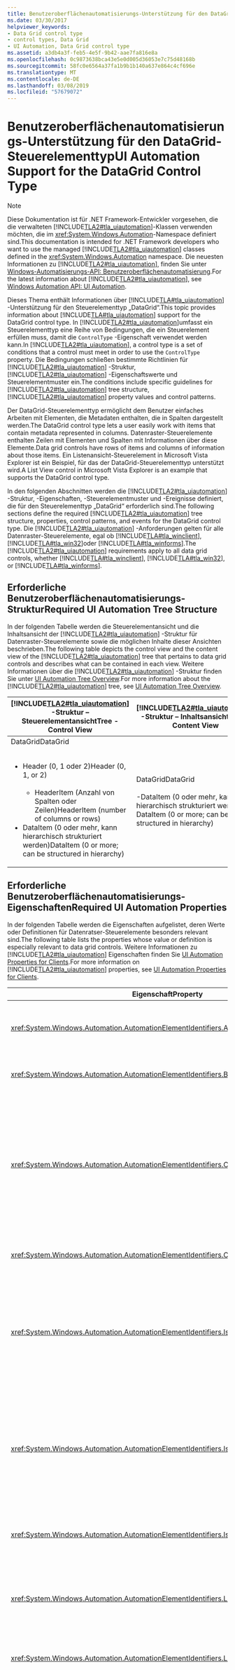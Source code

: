 ```yaml
---
title: Benutzeroberflächenautomatisierungs-Unterstützung für den DataGrid-Steuerelementtyp
ms.date: 03/30/2017
helpviewer_keywords:
- Data Grid control type
- control types, Data Grid
- UI Automation, Data Grid control type
ms.assetid: a3db4a3f-feb5-4e5f-9b42-aae7fa816e8a
ms.openlocfilehash: 0c9873638bca43e5e0d005d36053e7c75d48168b
ms.sourcegitcommit: 58fc0e6564a37fa1b9b1b140a637e864c4cf696e
ms.translationtype: MT
ms.contentlocale: de-DE
ms.lasthandoff: 03/08/2019
ms.locfileid: "57679072"
---
```

# <a name="ui-automation-support-for-the-datagrid-control-type"></a><span data-ttu-id="9b377-102">Benutzeroberflächenautomatisierungs-Unterstützung für den DataGrid-Steuerelementtyp</span><span class="sxs-lookup"><span data-stu-id="9b377-102">UI Automation Support for the DataGrid Control Type</span></span>
> [!NOTE]
>  <span data-ttu-id="9b377-103">Diese Dokumentation ist für .NET Framework-Entwickler vorgesehen, die die verwalteten [!INCLUDE[TLA2#tla_uiautomation](../../../includes/tla2sharptla-uiautomation-md.md)]-Klassen verwenden möchten, die im <xref:System.Windows.Automation>-Namespace definiert sind.</span><span class="sxs-lookup"><span data-stu-id="9b377-103">This documentation is intended for .NET Framework developers who want to use the managed [!INCLUDE[TLA2#tla_uiautomation](../../../includes/tla2sharptla-uiautomation-md.md)] classes defined in the <xref:System.Windows.Automation> namespace.</span></span> <span data-ttu-id="9b377-104">Die neuesten Informationen zu [!INCLUDE[TLA2#tla_uiautomation](../../../includes/tla2sharptla-uiautomation-md.md)], finden Sie unter [Windows-Automatisierungs-API: Benutzeroberflächenautomatisierung](https://go.microsoft.com/fwlink/?LinkID=156746).</span><span class="sxs-lookup"><span data-stu-id="9b377-104">For the latest information about [!INCLUDE[TLA2#tla_uiautomation](../../../includes/tla2sharptla-uiautomation-md.md)], see [Windows Automation API: UI Automation](https://go.microsoft.com/fwlink/?LinkID=156746).</span></span>  
  
 <span data-ttu-id="9b377-105">Dieses Thema enthält Informationen über [!INCLUDE[TLA#tla_uiautomation](../../../includes/tlasharptla-uiautomation-md.md)] -Unterstützung für den Steuerelementtyp „DataGrid“.</span><span class="sxs-lookup"><span data-stu-id="9b377-105">This topic provides information about [!INCLUDE[TLA#tla_uiautomation](../../../includes/tlasharptla-uiautomation-md.md)] support for the DataGrid control type.</span></span> <span data-ttu-id="9b377-106">In [!INCLUDE[TLA2#tla_uiautomation](../../../includes/tla2sharptla-uiautomation-md.md)]umfasst ein Steuerelementtyp eine Reihe von Bedingungen, die ein Steuerelement erfüllen muss, damit die `ControlType` -Eigenschaft verwendet werden kann.</span><span class="sxs-lookup"><span data-stu-id="9b377-106">In [!INCLUDE[TLA2#tla_uiautomation](../../../includes/tla2sharptla-uiautomation-md.md)], a control type is a set of conditions that a control must meet in order to use the `ControlType` property.</span></span> <span data-ttu-id="9b377-107">Die Bedingungen schließen bestimmte Richtlinien für [!INCLUDE[TLA2#tla_uiautomation](../../../includes/tla2sharptla-uiautomation-md.md)] -Struktur, [!INCLUDE[TLA2#tla_uiautomation](../../../includes/tla2sharptla-uiautomation-md.md)] -Eigenschaftswerte und Steuerelementmuster ein.</span><span class="sxs-lookup"><span data-stu-id="9b377-107">The conditions include specific guidelines for [!INCLUDE[TLA2#tla_uiautomation](../../../includes/tla2sharptla-uiautomation-md.md)] tree structure, [!INCLUDE[TLA2#tla_uiautomation](../../../includes/tla2sharptla-uiautomation-md.md)] property values and control patterns.</span></span>  
  
 <span data-ttu-id="9b377-108">Der DataGrid-Steuerelementtyp ermöglicht dem Benutzer einfaches Arbeiten mit Elementen, die Metadaten enthalten, die in Spalten dargestellt werden.</span><span class="sxs-lookup"><span data-stu-id="9b377-108">The DataGrid control type lets a user easily work with items that contain metadata represented in columns.</span></span> <span data-ttu-id="9b377-109">Datenraster-Steuerelemente enthalten Zeilen mit Elementen und Spalten mit Informationen über diese Elemente.</span><span class="sxs-lookup"><span data-stu-id="9b377-109">Data grid controls have rows of items and columns of information about those items.</span></span> <span data-ttu-id="9b377-110">Ein Listenansicht-Steuerelement in Microsoft Vista Explorer ist ein Beispiel, für das der DataGrid-Steuerelementtyp unterstützt wird.</span><span class="sxs-lookup"><span data-stu-id="9b377-110">A List View control in Microsoft Vista Explorer is an example that supports the DataGrid control type.</span></span>  
  
 <span data-ttu-id="9b377-111">In den folgenden Abschnitten werden die [!INCLUDE[TLA2#tla_uiautomation](../../../includes/tla2sharptla-uiautomation-md.md)] -Struktur, -Eigenschaften, -Steuerelementmuster und -Ereignisse definiert, die für den Steuerelementtyp „DataGrid“ erforderlich sind.</span><span class="sxs-lookup"><span data-stu-id="9b377-111">The following sections define the required [!INCLUDE[TLA2#tla_uiautomation](../../../includes/tla2sharptla-uiautomation-md.md)] tree structure, properties, control patterns, and events for the DataGrid control type.</span></span> <span data-ttu-id="9b377-112">Die [!INCLUDE[TLA2#tla_uiautomation](../../../includes/tla2sharptla-uiautomation-md.md)] -Anforderungen gelten für alle Datenraster-Steuerelemente, egal ob [!INCLUDE[TLA#tla_winclient](../../../includes/tlasharptla-winclient-md.md)], [!INCLUDE[TLA#tla_win32](../../../includes/tlasharptla-win32-md.md)]oder [!INCLUDE[TLA#tla_winforms](../../../includes/tlasharptla-winforms-md.md)].</span><span class="sxs-lookup"><span data-stu-id="9b377-112">The [!INCLUDE[TLA2#tla_uiautomation](../../../includes/tla2sharptla-uiautomation-md.md)] requirements apply to all data grid controls, whether [!INCLUDE[TLA#tla_winclient](../../../includes/tlasharptla-winclient-md.md)], [!INCLUDE[TLA#tla_win32](../../../includes/tlasharptla-win32-md.md)], or [!INCLUDE[TLA#tla_winforms](../../../includes/tlasharptla-winforms-md.md)].</span></span>  
  
<a name="Required_UI_Automation_Tree_Structure"></a>   
## <a name="required-ui-automation-tree-structure"></a><span data-ttu-id="9b377-113">Erforderliche Benutzeroberflächenautomatisierungs-Struktur</span><span class="sxs-lookup"><span data-stu-id="9b377-113">Required UI Automation Tree Structure</span></span>  
 <span data-ttu-id="9b377-114">In der folgenden Tabelle werden die Steuerelementansicht und die Inhaltsansicht der [!INCLUDE[TLA2#tla_uiautomation](../../../includes/tla2sharptla-uiautomation-md.md)] -Struktur für Datenraster-Steuerelemente sowie die möglichen Inhalte dieser Ansichten beschrieben.</span><span class="sxs-lookup"><span data-stu-id="9b377-114">The following table depicts the control view and the content view of the [!INCLUDE[TLA2#tla_uiautomation](../../../includes/tla2sharptla-uiautomation-md.md)] tree that pertains to data grid controls and describes what can be contained in each view.</span></span> <span data-ttu-id="9b377-115">Weitere Informationen über die [!INCLUDE[TLA2#tla_uiautomation](../../../includes/tla2sharptla-uiautomation-md.md)] -Struktur finden Sie unter [UI Automation Tree Overview](../../../docs/framework/ui-automation/ui-automation-tree-overview.md).</span><span class="sxs-lookup"><span data-stu-id="9b377-115">For more information about the [!INCLUDE[TLA2#tla_uiautomation](../../../includes/tla2sharptla-uiautomation-md.md)] tree, see [UI Automation Tree Overview](../../../docs/framework/ui-automation/ui-automation-tree-overview.md).</span></span>  
  
|[!INCLUDE[TLA2#tla_uiautomation](../../../includes/tla2sharptla-uiautomation-md.md)] <span data-ttu-id="9b377-116">-Struktur – Steuerelementansicht</span><span class="sxs-lookup"><span data-stu-id="9b377-116">Tree - Control View</span></span>|[!INCLUDE[TLA2#tla_uiautomation](../../../includes/tla2sharptla-uiautomation-md.md)] <span data-ttu-id="9b377-117">-Struktur – Inhaltsansicht</span><span class="sxs-lookup"><span data-stu-id="9b377-117">Tree - Content View</span></span>|  
|------------------------------------------------------------------------------------------------|------------------------------------------------------------------------------------------------|  
|<span data-ttu-id="9b377-118">DataGrid</span><span class="sxs-lookup"><span data-stu-id="9b377-118">DataGrid</span></span><br /><br /> <ul><li><span data-ttu-id="9b377-119">Header (0, 1 oder 2)</span><span class="sxs-lookup"><span data-stu-id="9b377-119">Header (0, 1, or 2)</span></span><br /><br /> <ul><li><span data-ttu-id="9b377-120">HeaderItem (Anzahl von Spalten oder Zeilen)</span><span class="sxs-lookup"><span data-stu-id="9b377-120">HeaderItem (number of columns or rows)</span></span></li></ul></li><li><span data-ttu-id="9b377-121">DataItem (0 oder mehr, kann hierarchisch strukturiert werden)</span><span class="sxs-lookup"><span data-stu-id="9b377-121">DataItem (0 or more; can be structured in hierarchy)</span></span></li></ul>|<span data-ttu-id="9b377-122">DataGrid</span><span class="sxs-lookup"><span data-stu-id="9b377-122">DataGrid</span></span><br /><br /> <span data-ttu-id="9b377-123">-DataItem (0 oder mehr, kann hierarchisch strukturiert werden)</span><span class="sxs-lookup"><span data-stu-id="9b377-123">-   DataItem (0 or more; can be structured in hierarchy)</span></span>|  
  
<a name="Required_UI_Automation_Properties"></a>   
## <a name="required-ui-automation-properties"></a><span data-ttu-id="9b377-124">Erforderliche Benutzeroberflächenautomatisierungs-Eigenschaften</span><span class="sxs-lookup"><span data-stu-id="9b377-124">Required UI Automation Properties</span></span>  
 <span data-ttu-id="9b377-125">In der folgenden Tabelle werden die Eigenschaften aufgelistet, deren Werte oder Definitionen für Datenratser-Steuerelemente besonders relevant sind.</span><span class="sxs-lookup"><span data-stu-id="9b377-125">The following table lists the properties whose value or definition is especially relevant to data grid controls.</span></span> <span data-ttu-id="9b377-126">Weitere Informationen zu [!INCLUDE[TLA2#tla_uiautomation](../../../includes/tla2sharptla-uiautomation-md.md)] Eigenschaften finden Sie [UI Automation Properties for Clients](../../../docs/framework/ui-automation/ui-automation-properties-for-clients.md).</span><span class="sxs-lookup"><span data-stu-id="9b377-126">For more information on [!INCLUDE[TLA2#tla_uiautomation](../../../includes/tla2sharptla-uiautomation-md.md)] properties, see [UI Automation Properties for Clients](../../../docs/framework/ui-automation/ui-automation-properties-for-clients.md).</span></span>  
  
|<span data-ttu-id="9b377-127">Eigenschaft</span><span class="sxs-lookup"><span data-stu-id="9b377-127">Property</span></span>|<span data-ttu-id="9b377-128">Wert</span><span class="sxs-lookup"><span data-stu-id="9b377-128">Value</span></span>|<span data-ttu-id="9b377-129">Hinweise</span><span class="sxs-lookup"><span data-stu-id="9b377-129">Notes</span></span>|  
|--------------|-----------|-----------|  
|<xref:System.Windows.Automation.AutomationElementIdentifiers.AutomationIdProperty>|<span data-ttu-id="9b377-130">Siehe Hinweise.</span><span class="sxs-lookup"><span data-stu-id="9b377-130">See notes.</span></span>|<span data-ttu-id="9b377-131">Der Wert dieser Eigenschaft muss für alle Steuerelemente in einer Anwendung eindeutig sein.</span><span class="sxs-lookup"><span data-stu-id="9b377-131">The value of this property needs to be unique across all controls in an application.</span></span>|  
|<xref:System.Windows.Automation.AutomationElementIdentifiers.BoundingRectangleProperty>|<span data-ttu-id="9b377-132">Siehe Hinweise.</span><span class="sxs-lookup"><span data-stu-id="9b377-132">See notes.</span></span>|<span data-ttu-id="9b377-133">Das äußere Rechteck, das das gesamte Steuerelement enthält.</span><span class="sxs-lookup"><span data-stu-id="9b377-133">The outermost rectangle that contains the whole control.</span></span>|  
|<xref:System.Windows.Automation.AutomationElementIdentifiers.ClickablePointProperty>|<span data-ttu-id="9b377-134">Siehe Hinweise.</span><span class="sxs-lookup"><span data-stu-id="9b377-134">See notes.</span></span>|<span data-ttu-id="9b377-135">Unterstützt, wenn es ein umschließendes Rechteck gibt.</span><span class="sxs-lookup"><span data-stu-id="9b377-135">Supported if there is a bounding rectangle.</span></span> <span data-ttu-id="9b377-136">Wenn nicht auf jeden Punkt innerhalb des umschließenden Rechtecks geklickt werden kann, und Sie spezielle Treffertests ausführen, setzen Sie die Eigenschaft außer Kraft, und stellen Sie dann einen klickbaren Punkt bereit.</span><span class="sxs-lookup"><span data-stu-id="9b377-136">If not every point within the bounding rectangle is clickable, and you perform specialized hit testing, then override and provide a clickable point.</span></span>|  
|<xref:System.Windows.Automation.AutomationElementIdentifiers.ControlTypeProperty>|<span data-ttu-id="9b377-137">DataGrid</span><span class="sxs-lookup"><span data-stu-id="9b377-137">DataGrid</span></span>|<span data-ttu-id="9b377-138">Dieser Wert ist für alle Benutzeroberflächenframeworks gleich.</span><span class="sxs-lookup"><span data-stu-id="9b377-138">This value is the same for all UI frameworks.</span></span>|  
|<xref:System.Windows.Automation.AutomationElementIdentifiers.IsContentElementProperty>|<span data-ttu-id="9b377-139">True</span><span class="sxs-lookup"><span data-stu-id="9b377-139">True</span></span>|<span data-ttu-id="9b377-140">Diese Eigenschaft muss immer den Wert „True“ haben.</span><span class="sxs-lookup"><span data-stu-id="9b377-140">The value of this property must always be True.</span></span> <span data-ttu-id="9b377-141">Dies bedeutet, dass das Datenraster-Steuerelement immer in der Inhaltsansicht der [!INCLUDE[TLA2#tla_uiautomation](../../../includes/tla2sharptla-uiautomation-md.md)] Struktur enthalten sein muss.</span><span class="sxs-lookup"><span data-stu-id="9b377-141">This means that the data grid control must always be in the content view of the [!INCLUDE[TLA2#tla_uiautomation](../../../includes/tla2sharptla-uiautomation-md.md)] tree.</span></span>|  
|<xref:System.Windows.Automation.AutomationElementIdentifiers.IsControlElementProperty>|<span data-ttu-id="9b377-142">True</span><span class="sxs-lookup"><span data-stu-id="9b377-142">True</span></span>|<span data-ttu-id="9b377-143">Diese Eigenschaft muss immer den Wert „True“ haben.</span><span class="sxs-lookup"><span data-stu-id="9b377-143">The value of this property must always be True.</span></span> <span data-ttu-id="9b377-144">Dies bedeutet, dass das Datenraster-Steuerelement immer in der Steuerelementansicht der [!INCLUDE[TLA2#tla_uiautomation](../../../includes/tla2sharptla-uiautomation-md.md)] Struktur enthalten sein muss.</span><span class="sxs-lookup"><span data-stu-id="9b377-144">This means that the data grid control must always be in the control view of the [!INCLUDE[TLA2#tla_uiautomation](../../../includes/tla2sharptla-uiautomation-md.md)] tree.</span></span>|  
|<xref:System.Windows.Automation.AutomationElementIdentifiers.IsKeyboardFocusableProperty>|<span data-ttu-id="9b377-145">Siehe Hinweise.</span><span class="sxs-lookup"><span data-stu-id="9b377-145">See notes.</span></span>|<span data-ttu-id="9b377-146">Wenn das Steuerelement den Tastaturfokus erhalten kann, muss es diese Eigenschaft unterstützen.</span><span class="sxs-lookup"><span data-stu-id="9b377-146">If the control can receive keyboard focus, it must support this property.</span></span>|  
|<xref:System.Windows.Automation.AutomationElementIdentifiers.LabeledByProperty>|<span data-ttu-id="9b377-147">Siehe Hinweise.</span><span class="sxs-lookup"><span data-stu-id="9b377-147">See notes.</span></span>|<span data-ttu-id="9b377-148">Wenn eine statische Textbezeichnung vorhanden ist, muss diese Eigenschaft einen Verweis auf das entsprechende Steuerelement verfügbar machen.</span><span class="sxs-lookup"><span data-stu-id="9b377-148">If there is a static text label then this property must expose a reference to that control.</span></span>|  
|<xref:System.Windows.Automation.AutomationElementIdentifiers.LocalizedControlTypeProperty>|<span data-ttu-id="9b377-149">„Datenraster“</span><span class="sxs-lookup"><span data-stu-id="9b377-149">"data grid"</span></span>|<span data-ttu-id="9b377-150">Lokalisierte Zeichenfolge für den Steuerelementtyp „DataGrid“.</span><span class="sxs-lookup"><span data-stu-id="9b377-150">Localized string corresponding to the DataGrid control type.</span></span>|  
|<xref:System.Windows.Automation.AutomationElementIdentifiers.NameProperty>|<span data-ttu-id="9b377-151">Siehe Hinweise.</span><span class="sxs-lookup"><span data-stu-id="9b377-151">See notes.</span></span>|<span data-ttu-id="9b377-152">Das Datenraster-Steuerelement ruft in der Regel den Wert für seine `Name` -Eigenschaft aus einer statischen Textbezeichnung ab.</span><span class="sxs-lookup"><span data-stu-id="9b377-152">The data grid control typically gets the value for its `Name` property from a static text label.</span></span> <span data-ttu-id="9b377-153">Ist keine statische Textbezeichnung vorhanden, muss ein Anwendungsentwickler einen Wert für die `Name` -Eigenschaft zuweisen.</span><span class="sxs-lookup"><span data-stu-id="9b377-153">If there is not a static text label an application developer must assign a value to for the `Name` property.</span></span> <span data-ttu-id="9b377-154">Der Wert der `Name` -Eigenschaft darf nie der Textinhalt des Bearbeitungssteuerelements sein.</span><span class="sxs-lookup"><span data-stu-id="9b377-154">The value of the `Name` property must never be the textual contents of the edit control.</span></span>|  
  
<a name="Required_UI_Automation_Control_Patterns"></a>   
## <a name="required-ui-automation-control-patterns"></a><span data-ttu-id="9b377-155">Erforderliche Benutzeroberflächenautomatisierungs-Steuerelementmuster</span><span class="sxs-lookup"><span data-stu-id="9b377-155">Required UI Automation Control Patterns</span></span>  
 <span data-ttu-id="9b377-156">In der folgenden Tabelle werden die Steuerelementmuster aufgelistet, die von allen Datenraster-Steuerelementen unterstützt werden müssen.</span><span class="sxs-lookup"><span data-stu-id="9b377-156">The following table lists the control patterns required to be supported by all data grid controls.</span></span> <span data-ttu-id="9b377-157">Weitere Informationen zu Steuerelementmustern finden Sie unter [UI Automation Control Patterns Overview](../../../docs/framework/ui-automation/ui-automation-control-patterns-overview.md).</span><span class="sxs-lookup"><span data-stu-id="9b377-157">For more information about control patterns, see [UI Automation Control Patterns Overview](../../../docs/framework/ui-automation/ui-automation-control-patterns-overview.md).</span></span>  
  
|<span data-ttu-id="9b377-158">Steuerelementmuster</span><span class="sxs-lookup"><span data-stu-id="9b377-158">Control Pattern</span></span>|<span data-ttu-id="9b377-159">Unterstützung</span><span class="sxs-lookup"><span data-stu-id="9b377-159">Support</span></span>|<span data-ttu-id="9b377-160">Hinweise</span><span class="sxs-lookup"><span data-stu-id="9b377-160">Notes</span></span>|  
|---------------------|-------------|-----------|  
|<xref:System.Windows.Automation.Provider.IGridProvider>|<span data-ttu-id="9b377-161">Ja</span><span class="sxs-lookup"><span data-stu-id="9b377-161">Yes</span></span>|<span data-ttu-id="9b377-162">Das Datenraster-Steuerelement selbst unterstützt immer das Raster-Steuerelementmuster (Grid), da die in ihm enthaltenen Elemente Metadaten sind, die in einem Raster angeordnet sind.</span><span class="sxs-lookup"><span data-stu-id="9b377-162">The data grid control itself always supports the Grid control pattern because the items that it contains metadata that is laid out in a grid.</span></span>|  
|<xref:System.Windows.Automation.Provider.IScrollProvider>|<span data-ttu-id="9b377-163">Variabel</span><span class="sxs-lookup"><span data-stu-id="9b377-163">Depends</span></span>|<span data-ttu-id="9b377-164">Die Möglichkeit, im Datenraster zu scrollen, hängt vom Inhalt und davon ab, ob Scrollleisten vorhanden sind.</span><span class="sxs-lookup"><span data-stu-id="9b377-164">The ability to scroll the data grid depends on content and whether scroll bars are present.</span></span>|  
|<xref:System.Windows.Automation.Provider.ISelectionProvider>|<span data-ttu-id="9b377-165">Variabel</span><span class="sxs-lookup"><span data-stu-id="9b377-165">Depends</span></span>|<span data-ttu-id="9b377-166">Die Möglichkeit, das Datenraster auszuwählen, hängt vom Inhalt ab.</span><span class="sxs-lookup"><span data-stu-id="9b377-166">The ability to select the data grid depends on content.</span></span>|  
|<xref:System.Windows.Automation.Provider.ITableProvider>|<span data-ttu-id="9b377-167">Ja</span><span class="sxs-lookup"><span data-stu-id="9b377-167">Yes</span></span>|<span data-ttu-id="9b377-168">Das Datenrarster-Steuerelement hat immer einen Header in seiner Unterstruktur, sodass das Table-Steuerelementmuster unterstützt werden muss.</span><span class="sxs-lookup"><span data-stu-id="9b377-168">The data grid control always has a header within its subtree so the Table control pattern must be supported.</span></span>|  
  
 <span data-ttu-id="9b377-169">Datenelemente im Datenrastercontainer unterstützen mindestens Folgendes:</span><span class="sxs-lookup"><span data-stu-id="9b377-169">Data items within the data grid containers will support at a minimum:</span></span>  
  
-   <span data-ttu-id="9b377-170">SelectionItem-Steuerelementmuster (wenn das Datenraster ausgewählt werden kann)</span><span class="sxs-lookup"><span data-stu-id="9b377-170">Selection Item control pattern (if the data grid is selectable)</span></span>  
  
-   <span data-ttu-id="9b377-171">ScrollItem-Steuerelementmuster (wenn im Datenraster gescrollt werden kann)</span><span class="sxs-lookup"><span data-stu-id="9b377-171">Scroll Item control pattern (if the data grid is scrollable)</span></span>  
  
-   <span data-ttu-id="9b377-172">GridItem-Steuerelementmuster</span><span class="sxs-lookup"><span data-stu-id="9b377-172">Grid Item control pattern</span></span>  
  
-   <span data-ttu-id="9b377-173">TableItem-Steuerelementmuster</span><span class="sxs-lookup"><span data-stu-id="9b377-173">Table Item control pattern</span></span>  
  
<a name="Required_UI_Automation_Events"></a>   
## <a name="required-ui-automation-events"></a><span data-ttu-id="9b377-174">Erforderliche Benutzeroberflächenautomatisierungs-Ereignisse</span><span class="sxs-lookup"><span data-stu-id="9b377-174">Required UI Automation Events</span></span>  
 <span data-ttu-id="9b377-175">In der folgenden Tabelle sind die [!INCLUDE[TLA2#tla_uiautomation](../../../includes/tla2sharptla-uiautomation-md.md)] -Ereignisse aufgelistet, die von allen Datenraster-Steuerelementen unterstützt werden müssen.</span><span class="sxs-lookup"><span data-stu-id="9b377-175">The following table lists the [!INCLUDE[TLA2#tla_uiautomation](../../../includes/tla2sharptla-uiautomation-md.md)] events required to be supported by all data grid controls.</span></span> <span data-ttu-id="9b377-176">Weitere Informationen zu Ereignissen finden Sie unter [UI Automation Events Overview](../../../docs/framework/ui-automation/ui-automation-events-overview.md).</span><span class="sxs-lookup"><span data-stu-id="9b377-176">For more information about events, see [UI Automation Events Overview](../../../docs/framework/ui-automation/ui-automation-events-overview.md).</span></span>  
  
|[!INCLUDE[TLA2#tla_uiautomation](../../../includes/tla2sharptla-uiautomation-md.md)] <span data-ttu-id="9b377-177">-Ereignis</span><span class="sxs-lookup"><span data-stu-id="9b377-177">Event</span></span>|<span data-ttu-id="9b377-178">Unterstützung</span><span class="sxs-lookup"><span data-stu-id="9b377-178">Support</span></span>|<span data-ttu-id="9b377-179">Hinweise</span><span class="sxs-lookup"><span data-stu-id="9b377-179">Notes</span></span>|  
|---------------------------------------------------------------------------------|-------------|-----------|  
|<xref:System.Windows.Automation.AutomationElementIdentifiers.AutomationFocusChangedEvent>|<span data-ttu-id="9b377-180">Erforderlich</span><span class="sxs-lookup"><span data-stu-id="9b377-180">Required</span></span>|<span data-ttu-id="9b377-181">Keine</span><span class="sxs-lookup"><span data-stu-id="9b377-181">None</span></span>|  
|<span data-ttu-id="9b377-182">Durch geänderte<xref:System.Windows.Automation.AutomationElementIdentifiers.BoundingRectangleProperty> -Eigenschaft ausgelöstes Ereignis.</span><span class="sxs-lookup"><span data-stu-id="9b377-182"><xref:System.Windows.Automation.AutomationElementIdentifiers.BoundingRectangleProperty> property-changed event.</span></span>|<span data-ttu-id="9b377-183">Erforderlich</span><span class="sxs-lookup"><span data-stu-id="9b377-183">Required</span></span>|<span data-ttu-id="9b377-184">Keine</span><span class="sxs-lookup"><span data-stu-id="9b377-184">None</span></span>|  
|<span data-ttu-id="9b377-185">Durch geänderte<xref:System.Windows.Automation.AutomationElementIdentifiers.IsEnabledProperty> -Eigenschaft ausgelöstes Ereignis.</span><span class="sxs-lookup"><span data-stu-id="9b377-185"><xref:System.Windows.Automation.AutomationElementIdentifiers.IsEnabledProperty> property-changed event.</span></span>|<span data-ttu-id="9b377-186">Erforderlich</span><span class="sxs-lookup"><span data-stu-id="9b377-186">Required</span></span>|<span data-ttu-id="9b377-187">Keine</span><span class="sxs-lookup"><span data-stu-id="9b377-187">None</span></span>|  
|<span data-ttu-id="9b377-188">Durch geänderte<xref:System.Windows.Automation.AutomationElementIdentifiers.IsOffscreenProperty> -Eigenschaft ausgelöstes Ereignis.</span><span class="sxs-lookup"><span data-stu-id="9b377-188"><xref:System.Windows.Automation.AutomationElementIdentifiers.IsOffscreenProperty> property-changed event.</span></span>|<span data-ttu-id="9b377-189">Erforderlich</span><span class="sxs-lookup"><span data-stu-id="9b377-189">Required</span></span>|<span data-ttu-id="9b377-190">Keine</span><span class="sxs-lookup"><span data-stu-id="9b377-190">None</span></span>|  
|<xref:System.Windows.Automation.AutomationElementIdentifiers.LayoutInvalidatedEvent>|<span data-ttu-id="9b377-191">Variabel</span><span class="sxs-lookup"><span data-stu-id="9b377-191">Depends</span></span>|<span data-ttu-id="9b377-192">Keine</span><span class="sxs-lookup"><span data-stu-id="9b377-192">None</span></span>|  
|<xref:System.Windows.Automation.AutomationElementIdentifiers.StructureChangedEvent>|<span data-ttu-id="9b377-193">Erforderlich</span><span class="sxs-lookup"><span data-stu-id="9b377-193">Required</span></span>|<span data-ttu-id="9b377-194">Keine</span><span class="sxs-lookup"><span data-stu-id="9b377-194">None</span></span>|  
|<span data-ttu-id="9b377-195">Durch geänderte<xref:System.Windows.Automation.MultipleViewPatternIdentifiers.CurrentViewProperty> -Eigenschaft ausgelöstes Ereignis.</span><span class="sxs-lookup"><span data-stu-id="9b377-195"><xref:System.Windows.Automation.MultipleViewPatternIdentifiers.CurrentViewProperty> property-changed event.</span></span>|<span data-ttu-id="9b377-196">Variabel</span><span class="sxs-lookup"><span data-stu-id="9b377-196">Depends</span></span>|<span data-ttu-id="9b377-197">Keine</span><span class="sxs-lookup"><span data-stu-id="9b377-197">None</span></span>|  
|<span data-ttu-id="9b377-198">Durch geänderte<xref:System.Windows.Automation.ScrollPatternIdentifiers.HorizontallyScrollableProperty> -Eigenschaft ausgelöstes Ereignis.</span><span class="sxs-lookup"><span data-stu-id="9b377-198"><xref:System.Windows.Automation.ScrollPatternIdentifiers.HorizontallyScrollableProperty> property-changed event.</span></span>|<span data-ttu-id="9b377-199">Variabel</span><span class="sxs-lookup"><span data-stu-id="9b377-199">Depends</span></span>|<span data-ttu-id="9b377-200">Wenn das Steuerelement das Scroll-Muster unterstützt, muss es dieses Ereignis unterstützen.</span><span class="sxs-lookup"><span data-stu-id="9b377-200">If the control supports the Scroll pattern, it must support this event.</span></span>|  
|<span data-ttu-id="9b377-201">Durch geänderte<xref:System.Windows.Automation.ScrollPatternIdentifiers.HorizontalScrollPercentProperty> -Eigenschaft ausgelöstes Ereignis.</span><span class="sxs-lookup"><span data-stu-id="9b377-201"><xref:System.Windows.Automation.ScrollPatternIdentifiers.HorizontalScrollPercentProperty> property-changed event.</span></span>|<span data-ttu-id="9b377-202">Variabel</span><span class="sxs-lookup"><span data-stu-id="9b377-202">Depends</span></span>|<span data-ttu-id="9b377-203">Wenn das Steuerelement das Scroll-Muster unterstützt, muss es dieses Ereignis unterstützen.</span><span class="sxs-lookup"><span data-stu-id="9b377-203">If the control supports the Scroll pattern, it must support this event.</span></span>|  
|<span data-ttu-id="9b377-204">Durch geänderte<xref:System.Windows.Automation.ScrollPatternIdentifiers.HorizontalViewSizeProperty> -Eigenschaft ausgelöstes Ereignis.</span><span class="sxs-lookup"><span data-stu-id="9b377-204"><xref:System.Windows.Automation.ScrollPatternIdentifiers.HorizontalViewSizeProperty> property-changed event.</span></span>|<span data-ttu-id="9b377-205">Variabel</span><span class="sxs-lookup"><span data-stu-id="9b377-205">Depends</span></span>|<span data-ttu-id="9b377-206">Wenn das Steuerelement das Scroll-Muster unterstützt, muss es dieses Ereignis unterstützen.</span><span class="sxs-lookup"><span data-stu-id="9b377-206">If the control supports the Scroll pattern, it must support this event.</span></span>|  
|<span data-ttu-id="9b377-207">Durch geänderte<xref:System.Windows.Automation.ScrollPatternIdentifiers.VerticalScrollPercentProperty> -Eigenschaft ausgelöstes Ereignis.</span><span class="sxs-lookup"><span data-stu-id="9b377-207"><xref:System.Windows.Automation.ScrollPatternIdentifiers.VerticalScrollPercentProperty> property-changed event.</span></span>|<span data-ttu-id="9b377-208">Variabel</span><span class="sxs-lookup"><span data-stu-id="9b377-208">Depends</span></span>|<span data-ttu-id="9b377-209">Wenn das Steuerelement das Scroll-Muster unterstützt, muss es dieses Ereignis unterstützen.</span><span class="sxs-lookup"><span data-stu-id="9b377-209">If the control supports the Scroll pattern, it must support this event.</span></span>|  
|<span data-ttu-id="9b377-210">Durch geänderte<xref:System.Windows.Automation.ScrollPatternIdentifiers.VerticallyScrollableProperty> -Eigenschaft ausgelöstes Ereignis.</span><span class="sxs-lookup"><span data-stu-id="9b377-210"><xref:System.Windows.Automation.ScrollPatternIdentifiers.VerticallyScrollableProperty> property-changed event.</span></span>|<span data-ttu-id="9b377-211">Variabel</span><span class="sxs-lookup"><span data-stu-id="9b377-211">Depends</span></span>|<span data-ttu-id="9b377-212">Wenn das Steuerelement das Scroll-Muster unterstützt, muss es dieses Ereignis unterstützen.</span><span class="sxs-lookup"><span data-stu-id="9b377-212">If the control supports the Scroll pattern, it must support this event.</span></span>|  
|<span data-ttu-id="9b377-213">Durch geänderte<xref:System.Windows.Automation.ScrollPatternIdentifiers.VerticalViewSizeProperty> -Eigenschaft ausgelöstes Ereignis.</span><span class="sxs-lookup"><span data-stu-id="9b377-213"><xref:System.Windows.Automation.ScrollPatternIdentifiers.VerticalViewSizeProperty> property-changed event.</span></span>|<span data-ttu-id="9b377-214">Variabel</span><span class="sxs-lookup"><span data-stu-id="9b377-214">Depends</span></span>|<span data-ttu-id="9b377-215">Wenn das Steuerelement das Scroll-Muster unterstützt, muss es dieses Ereignis unterstützen.</span><span class="sxs-lookup"><span data-stu-id="9b377-215">If the control supports the Scroll pattern, it must support this event.</span></span>|  
|<xref:System.Windows.Automation.SelectionPatternIdentifiers.InvalidatedEvent>|<span data-ttu-id="9b377-216">Erforderlich</span><span class="sxs-lookup"><span data-stu-id="9b377-216">Required</span></span>|<span data-ttu-id="9b377-217">Keine</span><span class="sxs-lookup"><span data-stu-id="9b377-217">None</span></span>|  
  
<a name="List_View_Control_Example"></a>   
## <a name="date-grid-control-type-example"></a><span data-ttu-id="9b377-218">Beispiel für DataGrid-Steuerelementtyp</span><span class="sxs-lookup"><span data-stu-id="9b377-218">Date Grid Control Type Example</span></span>  
 <span data-ttu-id="9b377-219">Das folgende Bild zeigt ein Listenansicht-Steuerelement, für das der DataGrid-Steuerelementtyp implementiert ist.</span><span class="sxs-lookup"><span data-stu-id="9b377-219">The following image illustrates a List View control that implements the DataGrid control type.</span></span>  
  
 <span data-ttu-id="9b377-220">![Grafik eines Listenansichtssteuerelements mit zwei Datenelementen](../../../docs/framework/ui-automation/media/uiauto-data-grid-detailed.GIF "Uiauto_data_grid_detailed")</span><span class="sxs-lookup"><span data-stu-id="9b377-220">![Graphic of a List View control with two data items](../../../docs/framework/ui-automation/media/uiauto-data-grid-detailed.GIF "uiauto_data_grid_detailed")</span></span>  
  
 <span data-ttu-id="9b377-221">Die Steuerelementansicht und die Inhaltsansicht der [!INCLUDE[TLA2#tla_uiautomation](../../../includes/tla2sharptla-uiautomation-md.md)] -Struktur, die zum Listenansicht-Steuerelement gehört, werden unten dargestellt.</span><span class="sxs-lookup"><span data-stu-id="9b377-221">The control view and the content view of the [!INCLUDE[TLA2#tla_uiautomation](../../../includes/tla2sharptla-uiautomation-md.md)] tree that pertains to the List View control is displayed below.</span></span> <span data-ttu-id="9b377-222">Die Steuerelementmuster für jedes Automatisierungselement sind in Klammern aufgeführt.</span><span class="sxs-lookup"><span data-stu-id="9b377-222">The control patterns for each automation element are shown in parentheses.</span></span>  
  
|[!INCLUDE[TLA2#tla_uiautomation](../../../includes/tla2sharptla-uiautomation-md.md)] <span data-ttu-id="9b377-223">-Struktur – Steuerelementansicht</span><span class="sxs-lookup"><span data-stu-id="9b377-223">Tree - Control View</span></span>|[!INCLUDE[TLA2#tla_uiautomation](../../../includes/tla2sharptla-uiautomation-md.md)] <span data-ttu-id="9b377-224">-Struktur – Inhaltsansicht</span><span class="sxs-lookup"><span data-stu-id="9b377-224">Tree - Content View</span></span>|  
|------------------------------------------------------------------------------------------------|------------------------------------------------------------------------------------------------|  
|<ul><li><span data-ttu-id="9b377-225">DataGrid (Table, Grid, Selection)</span><span class="sxs-lookup"><span data-stu-id="9b377-225">DataGrid (Table, Grid, Selection)</span></span></li><li><span data-ttu-id="9b377-226">Header</span><span class="sxs-lookup"><span data-stu-id="9b377-226">Header</span></span><br /><br /> <ul><li><span data-ttu-id="9b377-227">HeaderItem „Name“ (Invoke)</span><span class="sxs-lookup"><span data-stu-id="9b377-227">HeaderItem "Name" (Invoke)</span></span></li><li><span data-ttu-id="9b377-228">HeaderItem „Änderungsdatum“ (Invoke)</span><span class="sxs-lookup"><span data-stu-id="9b377-228">HeaderItem "Date Modified" (Invoke)</span></span></li><li><span data-ttu-id="9b377-229">HeaderItem „Größe“ (Invoke)</span><span class="sxs-lookup"><span data-stu-id="9b377-229">HeaderItem "Size" (Invoke)</span></span></li></ul></li><li><span data-ttu-id="9b377-230">Group "Contoso" (TableItem, GridItem, SelectionItem, Table\*, Grid\*)</span><span class="sxs-lookup"><span data-stu-id="9b377-230">Group "Contoso" (TableItem, GridItem, SelectionItem, Table\*, Grid\*)</span></span><br /><br /> <ul><li><span data-ttu-id="9b377-231">DataItem "Accounts Receivable.doc" (SelectionItem, Invoke, TableItem\*, GridItem\*)</span><span class="sxs-lookup"><span data-stu-id="9b377-231">DataItem "Accounts Receivable.doc" (SelectionItem, Invoke, TableItem\*, GridItem\*)</span></span></li><li><span data-ttu-id="9b377-232">DataItem "Accounts Payable.doc" (SelectionItem, Invoke, TableItem\*, GridItem\*)</span><span class="sxs-lookup"><span data-stu-id="9b377-232">DataItem "Accounts Payable.doc" (SelectionItem, Invoke, TableItem\*, GridItem\*)</span></span></li></ul></li></ul>|<ul><li><span data-ttu-id="9b377-233">DataGrid (Table, Grid, Selection)</span><span class="sxs-lookup"><span data-stu-id="9b377-233">DataGrid (Table, Grid, Selection)</span></span></li><li><span data-ttu-id="9b377-234">Group "Contoso" (TableItem, GridItem, SelectionItem, Table\*, Grid\*)</span><span class="sxs-lookup"><span data-stu-id="9b377-234">Group "Contoso" (TableItem, GridItem, SelectionItem, Table\*, Grid\*)</span></span><br /><br /> <ul><li><span data-ttu-id="9b377-235">DataItem "Accounts Receivable.doc" (SelectionItem, Invoke, TableItem\*, GridItem\*)</span><span class="sxs-lookup"><span data-stu-id="9b377-235">DataItem "Accounts Receivable.doc" (SelectionItem, Invoke, TableItem\*, GridItem\*)</span></span></li><li><span data-ttu-id="9b377-236">DataItem "Accounts Payable.doc" (SelectionItem, Invoke, TableItem\*, GridItem\*)</span><span class="sxs-lookup"><span data-stu-id="9b377-236">DataItem "Accounts Payable.doc" (SelectionItem, Invoke, TableItem\*, GridItem\*)</span></span></li></ul></li></ul>|  
  
 <span data-ttu-id="9b377-237">\*Im vorangehenden Beispiel ist ein Datenraster (DataGrid) gezeigt, das mehrere Ebenen von Steuerelementen enthält.</span><span class="sxs-lookup"><span data-stu-id="9b377-237">\*The preceding example shows a DataGrid that contains multiple levels of controls.</span></span> <span data-ttu-id="9b377-238">Das Gruppensteuerelement („Contoso“) enthält zwei Datenelement-Steuerelemente („Accounts Receivable.doc“ und „Accounts Payable.doc“).</span><span class="sxs-lookup"><span data-stu-id="9b377-238">The Group ("Contoso") control contains two DataItem controls ("Accounts Receivable.doc" and "Accounts Payable.doc").</span></span> <span data-ttu-id="9b377-239">Ein DataGrid/GridItem-Paar ist unabhängig von einem Paar auf einer anderen Ebene.</span><span class="sxs-lookup"><span data-stu-id="9b377-239">A DataGrid/GridItem pair is independent of a pair at another level.</span></span> <span data-ttu-id="9b377-240">Die Datenelement-Steuerelemente (DataItem) unter einer Gruppe können auch, statt als einfache Datenelemente, als ListItem-Steuerelementtyp verfügbar gemacht werden, wodurch sie deutlicher als auswählbare Objekte dargestellt werden können.</span><span class="sxs-lookup"><span data-stu-id="9b377-240">The DataItem controls under a Group can also be exposed as a ListItem control type, enabling them to be presented more clearly as selectable objects, rather than as simple data elements.</span></span> <span data-ttu-id="9b377-241">Dieses Beispiel enthält nicht die Unterelemente der gruppierten Datenelemente.</span><span class="sxs-lookup"><span data-stu-id="9b377-241">This example does not include the sub-elements of the grouped data items.</span></span>  
  
## <a name="see-also"></a><span data-ttu-id="9b377-242">Siehe auch</span><span class="sxs-lookup"><span data-stu-id="9b377-242">See also</span></span>
- <xref:System.Windows.Automation.ControlType.DataGrid>
- [<span data-ttu-id="9b377-243">Übersicht über Steuerelementtypen für Benutzeroberflächenautomatisierung</span><span class="sxs-lookup"><span data-stu-id="9b377-243">UI Automation Control Types Overview</span></span>](../../../docs/framework/ui-automation/ui-automation-control-types-overview.md)
- [<span data-ttu-id="9b377-244">Übersicht über die Benutzeroberflächenautomatisierung</span><span class="sxs-lookup"><span data-stu-id="9b377-244">UI Automation Overview</span></span>](../../../docs/framework/ui-automation/ui-automation-overview.md)
